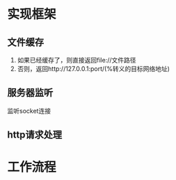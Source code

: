 # 实现框架
## 文件缓存
1.  如果已经缓存了，则直接返回file://文件路径
2.  否则，返回http://127.0.0.1:port/(%转义的目标网络地址)
## 服务器监听
监听socket连接
## http请求处理


# 工作流程

